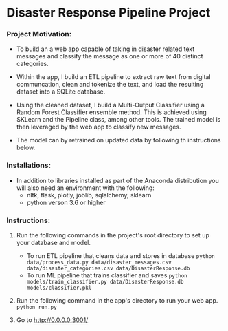 # Disaster Response Pipeline Project

### Project Motivation:

- To build an a web app capable of taking in disaster related text messages and classify the message as one or more of 40 distinct categories.

- Within the app, I build an ETL pipeline to extract raw text from digital communcation, clean and tokenize the text, and load the resulting dataset into a SQLite database.

- Using the cleaned dataset, I build a Multi-Output Classifier using a Random Forest Classifier ensemble method. This is achieved using SKLearn and the Pipeline class, among other tools. The trained model is then leveraged by the web app to classify new messages.

- The model can by retrained on updated data by following th instructions below.

### Installations:
- In addition to libraries installed as part of the Anaconda distribution you will also need an environment with the following:
    - nltk, flask, plotly, joblib, sqlalchemy, sklearn
    - python verson 3.6 or higher

### Instructions:
1. Run the following commands in the project's root directory to set up your database and model.

    - To run ETL pipeline that cleans data and stores in database
        `python data/process_data.py data/disaster_messages.csv data/disaster_categories.csv data/DisasterResponse.db`
    - To run ML pipeline that trains classifier and saves
        `python models/train_classifier.py data/DisasterResponse.db models/classifier.pkl`

2. Run the following command in the app's directory to run your web app.
    `python run.py`

3. Go to http://0.0.0.0:3001/
